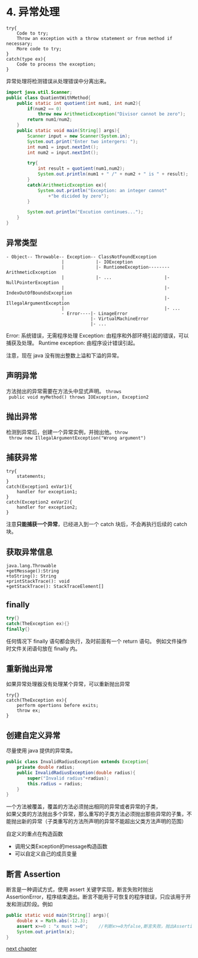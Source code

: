 # 4. 异常处理

```
try{
    Code to try;
    Throw an exception with a throw statement or from method if necessary;
    More code to try;
}
catch(type ex){
    Code to process the exception;
}
```

异常处理将检测错误从处理错误中分离出来。

```java
import java.util.Scanner;
public class QuatientWithMethod{
    public static int quotient(int num1, int num2){
        if(num2 == 0)
            throw new ArithmeticException("Divisor cannot be zero");
        return num1/num2;
    }
    public static void main(String[] args){
        Scanner input = new Scanner(System.in);
        System.out.print("Enter two intergers: ");
        int num1 = input.nextInt();
        int num2 = input.nextInt();

        try{
            int result = quotient(num1,num2);
            System.out.println(num1 + " /" + num2 + " is " + result);
        }
        catch(ArithmeticException ex){
            System.out.println("Exception: an integer cannot"
                +"be dicided by zero");
        }

        System.out.println("Excution continues...");
    }
}
```

## 异常类型

```
- Object-- Throwable-- Exception-- ClassNotFoundException
                     |            |- IOException
                     |            |- RuntiomeException-------- ArithmeticException
                     |            |- ...                    |- NullPointerException
                     |                                      |- IndexOutOfBoundsException
                     |                                      |- IllegalArgumentException
                     |                                      |- ...
                     - Error----|- LinageError
                                |- VirtualMachineError
                                |- ...
```

Error: 系统错误，无需程序处理
Exception: 由程序和外部环境引起的错误，可以捕获及处理。
Runtime exception: 由程序设计错误引起。

注意，现在 java 没有抛出整数上溢和下溢的异常。

## 声明异常

方法抛出的异常需要在方法头中显式声明。 `throws`  
` public void myMethod() throws IOException, Exception2`

## 抛出异常

检测到异常后，创建一个异常实例，并抛出他。`throw`  
` throw new IllegalArgumentException("Wrong argument")`

## 捕获异常

```
try{
    statements;
}
catch(Exception1 exVar1){
    handler for exception1;
}
catch(Exception2 exVar2){
    handler for exception2;
}
```

注意**只能捕获一个异常**，已经进入到一个 catch 块后，不会再执行后续的 catch 块。

## 获取异常信息

```
java.lang.Throwable
+getMessage():String
+toString(): String
+printStackTrace(): void
+getStackTrace(): StackTraceElement[]
```

## finally

```java
try{}
catch(TheException ex){}
finally{}
```

任何情况下 finally 语句都会执行，及时前面有一个 return 语句。
例如文件操作时文件关闭语句放在 finally 内。

## 重新抛出异常

如果异常处理器没有处理某个异常，可以重新抛出异常

```
try{}
catch(TheException ex){
    perform opertions before exits;
    throw ex;
}
```

## 创建自定义异常

尽量使用 java 提供的异常类。

```java
public class InvalidRadiusException extends Exception{
    private double radius;
    public InvalidRadiusException(double radius){
        super("Invalid radius"+radius);
        this.radius = radius;
    }
}
```

一个方法被覆盖，覆盖的方法必须抛出相同的异常或者异常的子类，  
如果父类的方法抛出多个异常，那么重写的子类方法必须抛出那些异常的子集，不能抛出新的异常（子类重写的方法所声明的异常不能超出父类方法声明的范围）

自定义的重点在构造函数

- 调用父类Exception的message构造函数
- 可以自定义自己的成员变量

## 断言 Assertion

断言是一种调试方式，使用 assert 关键字实现，断言失败时抛出 AssertionError，程序结束退出。断言不能用于可恢复的程序错误，只应该用于开发和测试阶段。例如

```java
public static void main(String[] args){
    double x = Math.abs(-12.3);
    assert x>=0 : "x must >=0";    //判断x>=0为false,断言失败，抛出AssertionError
    System.out.println(x);
}
```

[next chapter](5.IO.md)
